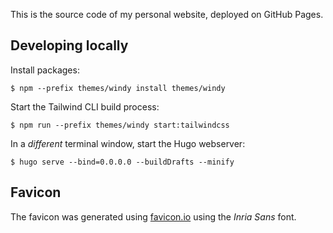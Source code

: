 This is the source code of my personal website, deployed on GitHub Pages.

## Developing locally

Install packages:

```shell
$ npm --prefix themes/windy install themes/windy
```

Start the Tailwind CLI build process:

```shell
$ npm run --prefix themes/windy start:tailwindcss
```

In a _different_ terminal window, start the Hugo webserver:

```shell
$ hugo serve --bind=0.0.0.0 --buildDrafts --minify
```

## Favicon

The favicon was generated using [favicon.io](https://favicon.io/favicon-generator/) using the _Inria Sans_ font.